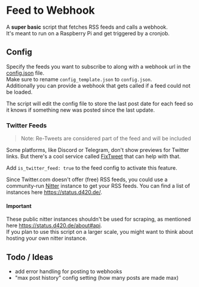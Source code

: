 # Feed to Webhook

A **super basic** script that fetches RSS feeds and calls a webhook.  
It's meant to run on a Raspberry Pi and get triggered by a cronjob.

## Config

Specify the feeds you want to subscribe to along with a webhook url in the [config.json](./config_template.json) file.  
Make sure to rename `config_template.json` to `config.json`.  
Additionally you can provide a webhook that gets called if a feed could not be loaded.

The script will edit the config file to store the last post date for each feed so it knows if something new was posted since the last update.

### Twitter Feeds

> Note: Re-Tweets are considered part of the feed and will be included

Some platforms, like Discord or Telegram, don't show previews for Twitter links. But there's a cool service called [FixTweet](https://github.com/FixTweet/FixTweet) that can help with that.

Add `is_twitter_feed: true` to the feed config to activate this feature.

Since Twitter.com doesn't offer (free) RSS feeds, you could use a community-run [Nitter](https://github.com/zedeus/nitter) instance to get your RSS feeds. You can find a list of instances here <https://status.d420.de/>.

#### Important

These public nitter instances shouldn't be used for scraping, as mentioned here <https://status.d420.de/about#api>.  
If you plan to use this script on a larger scale, you might want to think about hosting your own nitter instance.

## Todo / Ideas

- add error handling for posting to webhooks
- "max post history" config setting (how many posts are made max)
